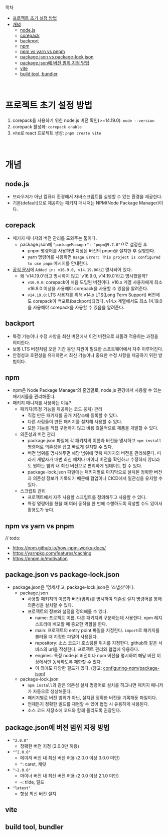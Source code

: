 목차

- [프로젝트 초기 설정 방법](#프로젝트-초기-설정-방법)
- [개념](#개념)
  - [node.js](#nodejs)
  - [corepack](#corepack)
  - [backport](#backport)
  - [npm](#npm)
  - [npm vs yarn vs pnpm](#npm-vs-yarn-vs-pnpm)
  - [package.json vs package-lock.json](#packagejson-vs-package-lockjson)
  - [package.json에 버전 범위 지정 방법](#packagejson에-버전-범위-지정-방법)
  - [vite](#vite)
  - [build tool, bundler](#build-tool-bundler)

<br />

# 프로젝트 초기 설정 방법

1. corepack을 사용하기 위한 node.js 버전 확인(>=14.19.0): `node --version`
2. corepack 활성화: `corepack enable`
3. vite로 react 프로젝트 생성: `pnpm create vite`

<br />

# 개념

## node.js

- 브라우저가 아닌 컴퓨터 환경에서 자바스크립트를 실행할 수 있는 환경을 제공한다.
- 기본(default)으로 제공하는 패키지 매니저는 NPM(Node Package Manager)이다.

## corepack

- 패키지 매니저의 버전 관리를 도와주는 툴이다.
  - package.json에 `"packageManager": "pnpm@9.7.0"`으로 설정한 후
    - pnpm 명령어를 사용하면 지정된 버전의 pnpm을 설치한 후 실행한다.
    - yarn 명령어를 사용하면 `Usage Error: This project is configured to use pnpm` 메시지를 안내한다.
- [공식 문서](https://nodejs.org/api/corepack.html)에 `Added in: v16.9.0, v14.19.0`라고 명시되어 있다.
  - 왜 'v14.19.0'라고 명시하지 않고 'v16.9.0, v14.19.0'라고 명시했을까?
    - `v16.9.0`: corepack이 처음 도입된 버전이다. v16.x 계열 사용자에게 최소 v16.9.0 이상을 사용해야 corepack을 사용할 수 있음을 알려준다.
    - `v14.19.0`: LTS 사용자를 위해 v14.x LTS(Long Term Support) 버전에도 corepack이 백포트(backport)되었다. v14.x 계열에서도 최소 14.19.0을 사용해야 corepack을 사용할 수 있음을 알려준다.

## backport

- 특정 기능이나 수정 사항을 최신 버전에서 이전 버전으로 되돌려 적용하는 과정을 의미한다.
- 보통 LTS 버전처럼 오랜 기간 동안 지원이 필요한 소프트웨어에서 자주 이루어진다.
- 안정성과 호환성을 유지하면서 최신 기능이나 중요한 수정 사항을 제공하기 위한 방법이다.

## npm

- npm은 Node Package Manager의 줄임말로, node.js 환경에서 사용할 수 있는 패키지들을 관리해준다.
- 패키지 매니저를 사용하는 이유?
  - 패키지(특정 기능을 제공하는 코드 뭉치) 관리
    - 직접 만든 패키지를 공개 저장소에 등록할 수 있다.
    - 다른 사람들이 만든 패키지를 설치해 사용할 수 있다.
    - 모든 기능을 직접 구현하지 않고 비용 효율적으로 제품을 개발할 수 있다.
  - 의존성과 버전 관리
    - package.json 파일에 각 패키지의 이름과 버전을 명시하고 `npm install` 명령어로 의존성을 쉽고 빠르게 설치할 수 있다.
    - 버전 범위를 명시해두면 해당 범위에 맞춰 패키지의 버전을 관리해준다. 따라서 개발자가 매번 최신 패치나 마이너 버전을 확인하고 수정하지 않더라도 원하는 범위 내 최신 버전으로 편리하게 업데이트 할 수 있다.
    - package-lock.json 파일에는 패키지별로 마지막으로 설치된 정확한 버전과 의존성 정보가 기록되기 때문에 협업이나 CICD에서 일관성을 유지할 수 있다.
  - 스크립트 관리
    - 프로젝트에서 자주 사용할 스크립트를 정의해두고 사용할 수 있다.
    - 특정 명령어를 쳤을 때 여러 동작을 한 번에 수행하도록 작성할 수도 있어서 활용도가 높다.

## npm vs yarn vs pnpm

// todo:

- https://npm.github.io/how-npm-works-docs/
- https://yarnpkg.com/features/caching
- https://pnpm.io/motivation

## package.json vs package-lock.json

- package.json은 '명세서'고, package-lock.json은 '스냅샷'이다.
  - package.json
    - 사용할 패키지의 이름과 버전(범위)를 명시하여 의존성 설치 명령어를 통해 의존성을 설치할 수 있다.
    - 프로젝트의 정보와 설정을 정의해둘 수 있다.
      - name: 프로젝트 이름. 다른 패키지와 구분하는데 사용한다. npm 레지스트리에 배포할 때 중요한 역할을 한다.
      - main: 프로젝트의 entry point 파일을 지정한다. `import`로 패키지를 불러올 때 지정한 파일이 사용된다.
      - repository: 소스 코드가 호스팅된 위치를 지정한다. github와 같은 서비스의 url을 작성한다. 프로젝트 관리와 협업에 유용하다.
      - engines: 특정 node.js 버전이나 npm 버전을 명시하여 해당 버전 이상에서만 동작하도록 제한할 수 있다.
      - 이 외에도 다양한 필드가 있다. (참고: [configuring-npm/package-json](https://docs.npmjs.com/cli/v10/configuring-npm/package-json))
  - package-lock.json
    - `npm install`과 같은 의존성 설치 명령어로 설치를 하고나면 패키지 매니저가 자동으로 생성해준다.
    - 패키지별로 버전 범위가 아닌, 설치된 정확한 버전을 기록해둔 파일이다.
    - 언제든지 정확한 빌드를 재현할 수 있어 협업 시 유용하게 사용된다.
    - 소스 코드 저장소에 코드와 함께 올리도록 권장된다.

## package.json에 버전 범위 지정 방법

- `"2.0.0"`
  - 정확한 버전 지정 (2.0.0만 허용)
- `"^2.0.0"`
  - 메이저 버전 내 최신 버전 허용 (2.0.0 이상 3.0.0 미만)
  - `^`: caret, 캐럿
- `"~2.0.0"`
  - 마이너 버전 내 최신 버전 허용 (2.0.0 이상 2.1.0 미만)
  - `~`: tilde, 틸드
- `"latest"`
  - 항상 최신 버전 설치

## vite

## build tool, bundler
